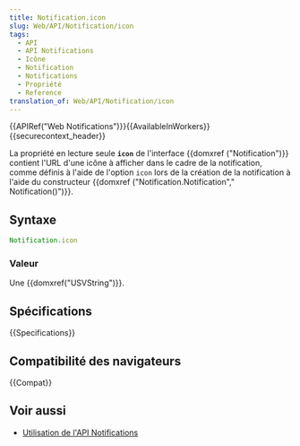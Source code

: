```yaml
---
title: Notification.icon
slug: Web/API/Notification/icon
tags:
  - API
  - API Notifications
  - Icône
  - Notification
  - Notifications
  - Propriété
  - Reference
translation_of: Web/API/Notification/icon
---
```


{{APIRef("Web Notifications")}}{{AvailableInWorkers}}{{securecontext_header}}

La propriété en lecture seule **`icon`** de l'interface {{domxref ("Notification")}} contient l'URL d'une icône à afficher dans le cadre de la notification, comme définis à l'aide de l'option `icon` lors de la création de la notification à l'aide du constructeur {{domxref ("Notification.Notification"," Notification()")}}.

## Syntaxe

```js
Notification.icon
```

### Valeur

Une {{domxref("USVString")}}.

## Spécifications

{{Specifications}}

## Compatibilité des navigateurs

{{Compat}}

## Voir aussi

- [Utilisation de l'API Notifications](/fr/docs/Web/API/Notifications_API/Using_the_Notifications_API)
